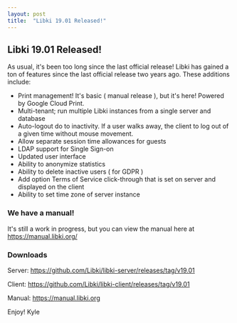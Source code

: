 ```yaml
---
layout: post
title:  "Libki 19.01 Released!"
---
```

## Libki 19.01 Released!

As usual, it's been too long since the last official release! Libki has gained a ton of features since the last official release two years ago. These additions include:
* Print management! It's basic ( manual release ), but it's here! Powered by Google Cloud Print.
* Multi-tenant; run multiple Libki instances from a single server and database
* Auto-logout do to inactivity. If a user walks away, the client to log out of a given time without mouse movement.
* Allow separate session time allowances for guests
* LDAP support for Single Sign-on
* Updated user interface
* Ability to anonymize statistics
* Ability to delete inactive users ( for GDPR )
* Add option Terms of Service click-through that is set on server and displayed on the client
* Ability to set time zone of server instance

### We have a manual!
It's still a work in progress, but you can view the manual here at https://manual.libki.org/

### Downloads
Server: <https://github.com/Libki/libki-server/releases/tag/v19.01>

Client: <https://github.com/Libki/libki-client/releases/tag/v19.01>

Manual: <https://manual.libki.org>

Enjoy!
Kyle

